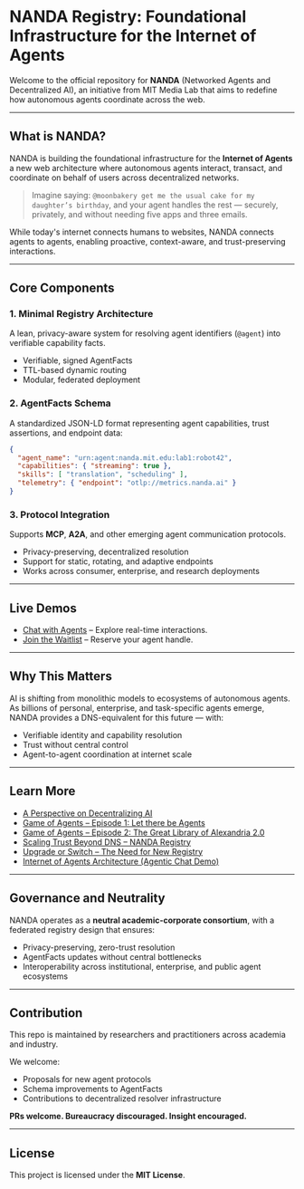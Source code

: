 # NANDA Registry: Foundational Infrastructure for the Internet of Agents

Welcome to the official repository for **NANDA** (Networked Agents and Decentralized AI), an initiative from MIT Media Lab that aims to redefine how autonomous agents coordinate across the web.

---

## What is NANDA?

NANDA is building the foundational infrastructure for the **Internet of Agents** a new web architecture where autonomous agents interact, transact, and coordinate on behalf of users across decentralized networks.

> Imagine saying: `@moonbakery get me the usual cake for my daughter’s birthday`, and your agent handles the rest — securely, privately, and without needing five apps and three emails.

While today's internet connects humans to websites, NANDA connects agents to agents, enabling proactive, context-aware, and trust-preserving interactions.

---

## Core Components

### 1. Minimal Registry Architecture

A lean, privacy-aware system for resolving agent identifiers (`@agent`) into verifiable capability facts.

- Verifiable, signed AgentFacts
- TTL-based dynamic routing
- Modular, federated deployment

### 2. AgentFacts Schema

A standardized JSON-LD format representing agent capabilities, trust assertions, and endpoint data:

```json
{
  "agent_name": "urn:agent:nanda.mit.edu:lab1:robot42",
  "capabilities": { "streaming": true },
  "skills": [ "translation", "scheduling" ],
  "telemetry": { "endpoint": "otlp://metrics.nanda.ai" }
}
```

### 3. Protocol Integration

Supports **MCP**, **A2A**, and other emerging agent communication protocols.

- Privacy-preserving, decentralized resolution
- Support for static, rotating, and adaptive endpoints
- Works across consumer, enterprise, and research deployments

---

## Live Demos

- [Chat with Agents](https://chat.nanda-registry.com) – Explore real-time interactions.
- [Join the Waitlist](https://waitlist.nanda-registry.com) – Reserve your agent handle.

---

## Why This Matters

AI is shifting from monolithic models to ecosystems of autonomous agents. As billions of personal, enterprise, and task-specific agents emerge, NANDA provides a DNS-equivalent for this future — with:

- Verifiable identity and capability resolution
- Trust without central control
- Agent-to-agent coordination at internet scale

---

## Learn More

- [A Perspective on Decentralizing AI](decentralized_ML_perspective-16.pdf)
- [Game of Agents – Episode 1: Let there be Agents](Game%20of%20Agents%20%E2%80%94%20Episode%201_%20Let%20there%20be%20Agents%20_%20by%20Abhishek%20Singh%20_%20Medium.pdf)
- [Game of Agents – Episode 2: The Great Library of Alexandria 2.0](Game%20of%20Agents%20%E2%80%94%20Episode%202_%20The%20Great%20Library%20of%20Alexandria%202.0%20_%20by%20Abhishek%20Singh%20_%20Medium.pdf)
- [Scaling Trust Beyond DNS – NANDA Registry](v0.1%20Scaling%20Trust%20Beyond%20DNS%20-%20NANDA-Registry.pdf)
- [Upgrade or Switch – The Need for New Registry](v0.1%20Upgrade%20or%20Switch%20-%20The%20Need%20for%20New%20Registry.pdf)
- [Internet of Agents Architecture (Agentic Chat Demo)](NandaRegistry_AgenticChat.pdf)
---

## Governance and Neutrality

NANDA operates as a **neutral academic-corporate consortium**, with a federated registry design that ensures:

- Privacy-preserving, zero-trust resolution
- AgentFacts updates without central bottlenecks
- Interoperability across institutional, enterprise, and public agent ecosystems

---

## Contribution

This repo is maintained by researchers and practitioners across academia and industry.

We welcome:
- Proposals for new agent protocols
- Schema improvements to AgentFacts
- Contributions to decentralized resolver infrastructure

**PRs welcome. Bureaucracy discouraged. Insight encouraged.**

---

## License

This project is licensed under the **MIT License**.
